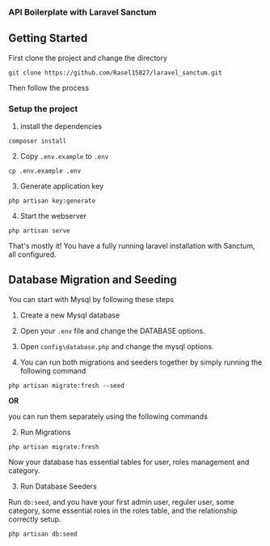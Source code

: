 ### API Boilerplate with Laravel Sanctum


## Getting Started

First clone the project and change the directory

```shell
git clone https://github.com/Rasel15827/laravel_sanctum.git
```

Then follow the process

### Setup the project

1. install the dependencies

```shell
composer install
```

2. Copy `.env.example` to `.env`

```shell
cp .env.example .env
```

3. Generate application key

```shell
php artisan key:generate
```

4. Start the webserver

```shell
php artisan serve
```

That's mostly it! You have a fully running laravel installation with Sanctum, all configured.



## Database Migration and Seeding

You can start with Mysql by following these steps

1. Create a new Mysql database

2. Open your `.env` file and change the DATABASE options.

3. Open `config\database.php` and change the mysql options.

4. You can run both migrations and seeders together by simply running the following command

```shell
php artisan migrate:fresh --seed
```

**OR** 


you can run them separately using the following commands

2. Run Migrations

```shell
php artisan migrate:fresh
```

Now your database has essential tables for user, roles management and category.

3. Run Database Seeders

Run `db:seed`, and you have your first admin user, reguler user, some category, some essential roles in the roles table, and the relationship correctly setup.

```shell
php artisan db:seed
```


